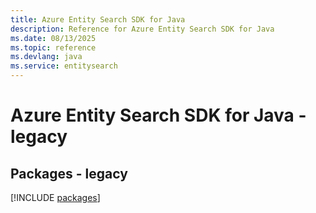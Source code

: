 ```yaml
---
title: Azure Entity Search SDK for Java
description: Reference for Azure Entity Search SDK for Java
ms.date: 08/13/2025
ms.topic: reference
ms.devlang: java
ms.service: entitysearch
---
```

# Azure Entity Search SDK for Java - legacy
## Packages - legacy
[!INCLUDE [packages](entity-search-index.md)]